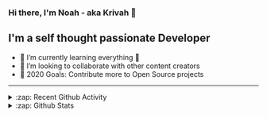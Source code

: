 ### Hi there, I'm Noah - aka Krivah 👋

## I'm a self thought passionate Developer

- 🌱 I’m currently learning everything 🤣
- 👯 I’m looking to collaborate with other content creators
- 🥅 2020 Goals: Contribute more to Open Source projects

---

<details>
  <summary>:zap: Recent Github Activity</summary>
  
<!--START_SECTION:activity-->
1. ❗️ Opened issue [#5](https://github.com/krivahtoo/group-manager/issues/5) in [krivahtoo/group-manager](https://github.com/krivahtoo/group-manager)
2. ❗️ Opened issue [#4](https://github.com/krivahtoo/group-manager/issues/4) in [krivahtoo/group-manager](https://github.com/krivahtoo/group-manager)
3. ❗️ Opened issue [#3](https://github.com/krivahtoo/group-manager/issues/3) in [krivahtoo/group-manager](https://github.com/krivahtoo/group-manager)
4. ❗️ Opened issue [#2](https://github.com/krivahtoo/group-manager/issues/2) in [krivahtoo/group-manager](https://github.com/krivahtoo/group-manager)
5. ❗️ Opened issue [#1](https://github.com/krivahtoo/group-manager/issues/1) in [krivahtoo/group-manager](https://github.com/krivahtoo/group-manager)
<!--END_SECTION:activity-->

</details>

<details>
  <summary>:zap: Github Stats</summary>

  [![Krivah's github stats](https://github-readme-stats.vercel.app/api?username=krivahtoo&count_private=true)](https://github.com/anuraghazra/github-readme-stats)
  [![Top Langs](https://github-readme-stats.vercel.app/api/top-langs/?username=krivahtoo&layout=compact&langs_count=10)](https://github.com/anuraghazra/github-readme-stats)
</details>


